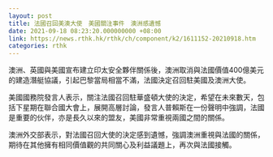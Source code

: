 ```yaml
---
layout: post
title: 法國召回美澳大使　美國關注事件　澳洲感遺憾
date: 2021-09-18 08:23:20.000000000 +08:00
link: https://news.rthk.hk/rthk/ch/component/k2/1611152-20210918.htm
categories: rthk
---
```


澳洲、英國與美國宣布建立印太安全夥伴關係後，澳洲取消與法國價值400億美元的建造潛艇協議，引起巴黎當局相當不滿，法國決定召回駐美國及澳洲大使。

美國國務院發言人表示，關注法國召回駐華盛頓大使的決定，希望在未來數天，包括下星期在聯合國大會上，展開高層討論，發言人普賴斯在一份聲明中強調，法國是重要的伙伴，亦是長久以來的盟友，美國非常重視兩國之間的關係。

澳洲外交部表示，對法國召回大使的決定感到遺憾，強調澳洲重視與法國的關係，期待在其他擁有相同價值觀的共同關心及利益議題上，再次與法國接觸。
